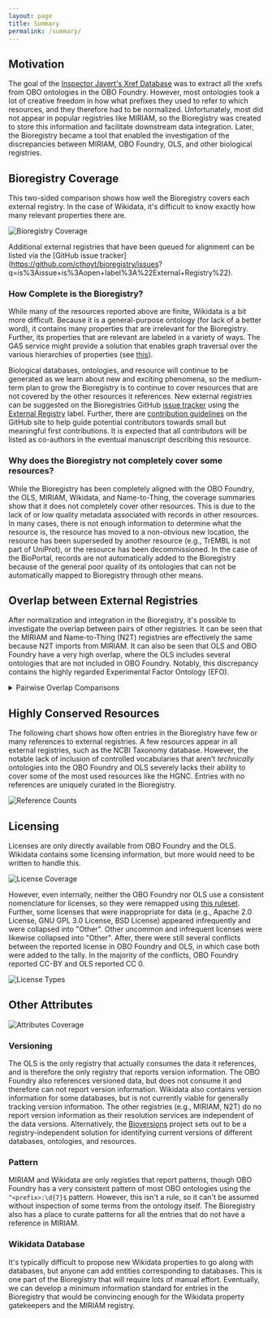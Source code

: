 ```yaml
---
layout: page
title: Summary
permalink: /summary/
---
```


## Motivation

The goal of the [Inspector Javert's Xref Database](https://cthoyt.com/2020/04/19/inspector-javerts-xref-database.html)
was to extract all the xrefs from OBO ontologies in the OBO Foundry. However, most ontologies took a lot of creative
freedom in how what prefixes they used to refer to which resources, and they therefore had to be normalized.
Unfortunately, most did not appear in popular registries like MIRIAM, so the Bioregistry was created to store this
information and facilitate downstream data integration. Later, the Bioregistry became a tool that enabled the
investigation of the discrepancies between MIRIAM, OBO Foundry, OLS, and other biological registries.

## Bioregistry Coverage

This two-sided comparison shows how well the Bioregistry covers each external registry. In the case of Wikidata, it's
difficult to know exactly how many relevant properties there are.

<img src="https://raw.githubusercontent.com/cthoyt/bioregistry/main/docs/img/bioregistry_coverage.svg" alt="Bioregistry Coverage"/>

Additional external registries that have been queued for alignment can be listed via the
[GitHub issue tracker](https://github.com/cthoyt/bioregistry/issues? q=is%3Aissue+is%3Aopen+label%3A%22External+Registry%22).

### How Complete is the Bioregistry?

While many of the resources reported above are finite, Wikidata is a bit more difficult. Because it is a general-purpose
ontology (for lack of a better word), it contains many properties that are irrelevant for the Bioregistry. Further, its
properties that are relevant are labeled in a variety of ways. The GAS service might provide a solution that enables
graph traversal over the various hierarchies of properties (see [this](https://w.wiki/qMG)).

Biological databases, ontologies, and resource will continue to be generated as we learn about new and exciting
phenomena, so the medium-term plan to grow the Bioregistry is to continue to cover resources that are not covered by the
other resources it references. New external registries can be suggested on the Bioregistries
GitHub [issue tracker](https://github.com/cthoyt/bioregistry/issues/new) using
the [External Registry](https://github.com/cthoyt/bioregistry/labels/External%20Registry) label. Further, there are
[contribution guidelines](https://github.com/cthoyt/bioregistry#-contributing) on the GitHub site to help guide
potential contributors towards small but meaningful first contributions. It is expected that all contributors will be
listed as co-authors in the eventual manuscript describing this resource.

### Why does the Bioregistry not completely cover some resources?

While the Bioregistry has been completely aligned with the OBO Foundry, the OLS,
MIRIAM, Wikidata, and Name-to-Thing, the coverage summaries show that it does not
completely cover other resources. This is due to the lack of or low
quality metadata associated with records in other resources. In many cases, there
is not enough information to determine what the resource is, the resource has moved
to a non-obvious new location, the resource has been superseded by another resource (e.g., 
TrEMBL is not part of UniProt), or the resource has been decommissioned. In the case of the
BioPortal, records are not automatically added to the Bioregistry because of the general
poor quality of its ontologies that can not be automatically mapped to Bioregistry through
other means.

## Overlap between External Registries

After normalization and integration in the Bioregistry, it's possible to investigate the overlap between pairs of other
registries. It can be seen that the MIRIAM and Name-to-Thing (N2T) registries are effectively the same because N2T
imports from MIRIAM. It can also be seen that OLS and OBO Foundry have a very high overlap, where the OLS includes
several ontologies that are not included in OBO Foundry. Notably, this discrepancy contains the highly regarded
Experimental Factor Ontology (EFO).

<details>
<summary>Pairwise Overlap Comparisons</summary>
<img src="https://raw.githubusercontent.com/cthoyt/bioregistry/main/docs/img/external_overlap.svg" alt="External Registry Overlaps"/>
</details>

## Highly Conserved Resources

The following chart shows how often entries in the Bioregistry have few or many references to external registries. A few
resources appear in all external registries, such as the NCBI Taxonomy database. However, the notable lack of inclusion
of controlled vocabularies that aren't *technically* ontologies into the OBO Foundry and OLS severely lacks their
ability to cover some of the most used resources like the HGNC. Entries with no references are uniquely curated in the
Bioregistry.

<img src="https://raw.githubusercontent.com/cthoyt/bioregistry/main/docs/img/xrefs.svg" alt="Reference Counts"/>

## Licensing

Licenses are only directly available from OBO Foundry and the OLS. Wikidata contains some licensing information, but
more would need to be written to handle this.

<img src="https://raw.githubusercontent.com/cthoyt/bioregistry/main/docs/img/license_coverage.svg" alt="License Coverage"/>

However, even internally, neither the OBO Foundry nor OLS use a consistent nomenclature for licenses, so they were
remapped using [this ruleset](https://github.com/cthoyt/bioregistry/blob/main/src/bioregistry/compare.py#L19). Further,
some licenses that were inappropriate for data (e.g., Apache 2.0 License, GNU GPL 3.0 License, BSD License) appeared
infrequently and were collapsed into "Other". Other uncommon and infrequent licenses were likewise collapsed into
"Other". After, there were still several conflicts between the reported license in OBO Foundry and OLS, in which case
both were added to the tally. In the majority of the conflicts, OBO Foundry reported CC-BY and OLS reported CC 0.

<img src="https://raw.githubusercontent.com/cthoyt/bioregistry/main/docs/img/licenses.svg" alt="License Types"/>

## Other Attributes

<img src="https://raw.githubusercontent.com/cthoyt/bioregistry/main/docs/img/has_attribute.svg" alt="Attributes Coverage"/>

### Versioning

The OLS is the only registry that actually consumes the data it references, and is therefore the only registry that
reports version information. The OBO Foundry also references versioned data, but does not consume it and therefore can
not report version information. Wikidata also contains version information for some databases, but is not currently
viable for generally tracking version information. The other registries (e.g., MIRIAM, N2T) do no report version
information as their resolution services are independent of the data versions. Alternatively,
the [Bioversions](https://github.com/cthoyt/bioversions) project sets out to be a registry-independent solution for
identifying current versions of different databases, ontologies, and resources.

### Pattern

MIRIAM and Wikidata are only registies that report patterns, though OBO Foundry has a very consistent pattern of most
OBO ontologies using the `^<prefix>:\d{7}$` pattern. However, this isn't a rule, so it can't be assumed without
inspection of some terms from the ontology itself. The Bioregistry also has a place to curate patterns for all the
entries that do not have a reference in MIRIAM.

### Wikidata Database

It's typically difficult to propose new Wikidata properties to go along with databases, but anyone can add entities
corresponding to databases. This is one part of the Bioregistry that will require lots of manual effort. Eventually, we
can develop a minimum information standard for entries in the Bioregistry that would be convincing enough for the
Wikidata property gatekeepers and the MIRIAM registry.
